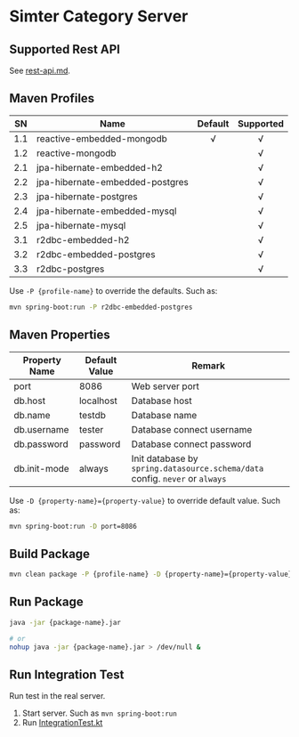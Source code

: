#  Simter Category Server

## Supported Rest API

See [rest-api.md](../docs/rest-api.md).

## Maven Profiles

| SN  | Name                            | Default | Supported |
|-----|---------------------------------|:-------:|:---------:|
| 1.1 | reactive-embedded-mongodb       |    √    |     √     |
| 1.2 | reactive-mongodb                |         |     √     |
| 2.1 | jpa-hibernate-embedded-h2       |         |     √     |
| 2.2 | jpa-hibernate-embedded-postgres |         |     √     |
| 2.3 | jpa-hibernate-postgres          |         |     √     |
| 2.4 | jpa-hibernate-embedded-mysql    |         |     √     |
| 2.5 | jpa-hibernate-mysql             |         |     √     |
| 3.1 | r2dbc-embedded-h2               |         |     √     |
| 3.2 | r2dbc-embedded-postgres         |         |     √     |
| 3.3 | r2dbc-postgres                  |         |     √     |

Use `-P {profile-name}` to override the defaults. Such as:

```bash
mvn spring-boot:run -P r2dbc-embedded-postgres
```

## Maven Properties

| Property Name | Default Value | Remark                                                                       |
|---------------|---------------|------------------------------------------------------------------------------|
| port          | 8086          | Web server port                                                              |
| db.host       | localhost     | Database host                                                                |
| db.name       | testdb        | Database name                                                                |
| db.username   | tester        | Database connect username                                                    |
| db.password   | password      | Database connect password                                                    |
| db.init-mode  | always        | Init database by `spring.datasource.schema/data` config. `never` or `always` |

Use `-D {property-name}={property-value}` to override default value. Such as:

```bash
mvn spring-boot:run -D port=8086
```

## Build Package

```bash
mvn clean package -P {profile-name} -D {property-name}={property-value}
```

## Run Package

```bash
java -jar {package-name}.jar

# or
nohup java -jar {package-name}.jar > /dev/null &
```

## Run Integration Test

Run test in the real server.

1. Start server. Such as `mvn spring-boot:run`
2. Run [IntegrationTest.kt]


[IntegrationTest.kt]: https://github.com/simter/simter-category/blob/master/simter-category-starter/src/test/kotlin/tech/simter/category/starter/IntegrationTest.kt